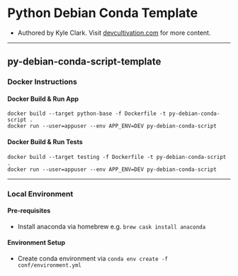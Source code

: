 # Python Debian Conda Template

- Authored by Kyle Clark. Visit [devcultivation.com](https://devcultivation.com) for more content.

---

## py-debian-conda-script-template

### Docker Instructions

#### Docker Build & Run App

```
docker build --target python-base -f Dockerfile -t py-debian-conda-script .
docker run --user=appuser --env APP_ENV=DEV py-debian-conda-script
```

#### Docker Build & Run Tests

```
docker build --target testing -f Dockerfile -t py-debian-conda-script .
docker run --user=appuser --env APP_ENV=DEV py-debian-conda-script
```

---

### Local Environment

#### Pre-requisites

- Install anaconda via homebrew e.g. `brew cask install anaconda`

#### Environment Setup

- Create conda environment via `conda env create -f conf/environment.yml`